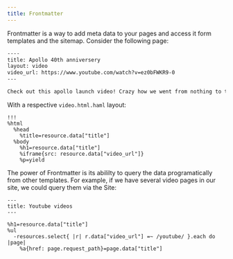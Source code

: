 ```yaml
---
title: Frontmatter
---
```


Frontmatter is a way to add meta data to your pages and access it form templates and the sitemap. Consider the following page:

```md
----
title: Apollo 40th anniversery
layout: video
video_url: https://www.youtube.com/watch?v=ez0bFWKR9-0
---

Check out this apollo launch video! Crazy how we went from nothing to the moon in under a decade.
```

With a respective `video.html.haml` layout:

```haml
!!!
%html
  %head
    %title=resource.data["title"]
  %body
    %h1=resource.data["title"]
    %iframe{src: resource.data["video_url"]}
    %p=yield
```

The power of Frontmatter is its abililty to query the data programatically from other templates. For example, if we have several video pages in our site, we could query them via the Site:

```haml
---
title: Youtube videos
---

%h1=resource.data["title"]
%ul
  -resources.select{ |r| r.data["video_url"] =~ /youtube/ }.each do |page|
    %a{href: page.request_path}=page.data["title"]
```
